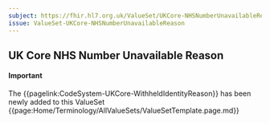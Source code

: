 ```yaml
---
subject: https://fhir.hl7.org.uk/ValueSet/UKCore-NHSNumberUnavailableReason
issue: ValueSet-UKCore-NHSNumberUnavailableReason
---
```

## UK Core NHS Number Unavailable Reason
<div id="newAsset" markdown="span" class="alert alert-success" role="alert"><h4><i class="fa fa-star"></i> Important</h4> The {{pagelink:CodeSystem-UKCore-WithheldIdentityReason}} has been newly added to this ValueSet</div>
{{page:Home/Terminology/AllValueSets/ValueSetTemplate.page.md}}